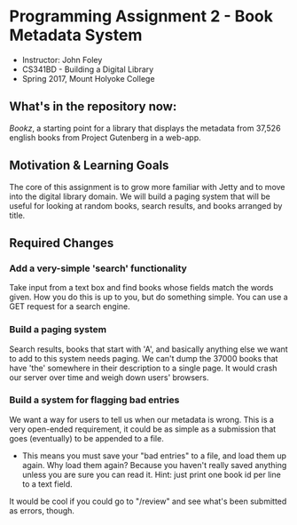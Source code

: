 # Programming Assignment 2 - Book Metadata System

- Instructor: John Foley
- CS341BD - Building a Digital Library
- Spring 2017, Mount Holyoke College

## What's in the repository now:
*Bookz*, a starting point for a library that displays the metadata from 37,526 english books from Project Gutenberg in a web-app.

## Motivation & Learning Goals

The core of this assignment is to grow more familiar with Jetty and to move into the digital library domain. We will build a paging system that will be useful for looking at random books, search results, and books arranged by title.

## Required Changes

### Add a very-simple 'search' functionality

Take input from a text box and find books whose fields match the words given. How you do this is up to you, but do something simple. You can use a GET request for a search engine.

### Build a paging system

Search results, books that start with 'A', and basically anything else we want to add to this system needs paging. We can't dump the 37000 books that have 'the' somewhere in their description to a single page. It would crash our server over time and weigh down users' browsers.

### Build a system for flagging bad entries

We want a way for users to tell us when our metadata is wrong. This is a very open-ended requirement, it could be as simple as a submission that goes (eventually) to be appended to a file.

- This means you must save your "bad entries" to a file, and load them up again. Why load them again? Because you haven't really saved anything unless you are sure you can read it. Hint: just print one book id per line to a text field.

It would be cool if you could go to "/review" and see what's been submitted as errors, though.

